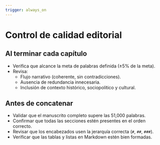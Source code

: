 ```yaml
---
trigger: always_on
---
```


# Control de calidad editorial

## Al terminar cada capítulo
- Verifica que alcance la meta de palabras definida (±5% de la meta).
- Revisa:
  - Flujo narrativo (coherente, sin contradicciones).
  - Ausencia de redundancia innecesaria.
  - Inclusión de contexto histórico, sociopolítico y cultural.

## Antes de concatenar
- Validar que el manuscrito completo supere las 51,000 palabras.
- Confirmar que todas las secciones estén presentes en el orden correcto.
- Revisar que los encabezados usen la jerarquía correcta (`#`, `##`, `###`).
- Verificar que las tablas y listas en Markdown estén bien formadas.
